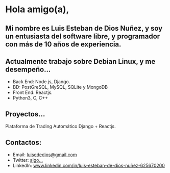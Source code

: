 <h1>Hola amigo(a),</h1>

<h2>Mi nombre es Luis Esteban de Dios Nuñez, y soy un entusiasta del software libre, y programador con más de 10 años de experiencia.</h2>
<h2>Actualmente trabajo sobre Debian Linux, y me desempeño...</h2>

- Back End: Node.js, Django.
- BD: PostGreSQL, MySQL, SQLite y MongoDB
- Front End: Reactjs.
- Python3, C, C++

<h2>Proyectos...</h2>
Plataforma de Trading Automático Django + Reactjs.

<h2>Contactos:</h2>
<ul type="A">
<li>Email: <a href=mailto>luisededios@gmail.com</a></li>
<li>Twitter: <a href=mailto>algo...</a></li>
<li>LinkedIn: <a href=mailto>www.linkedin.com/in/luis-esteban-de-dios-nuñez-625670200</a></li>
</ul><br>
